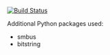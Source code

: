 [![Build Status](https://travis-ci.org/lacerto/DS1621_read_temperature.svg?branch=master)](https://travis-ci.org/lacerto/DS1621_read_temperature)

Additional Python packages used:
* smbus
* bitstring
